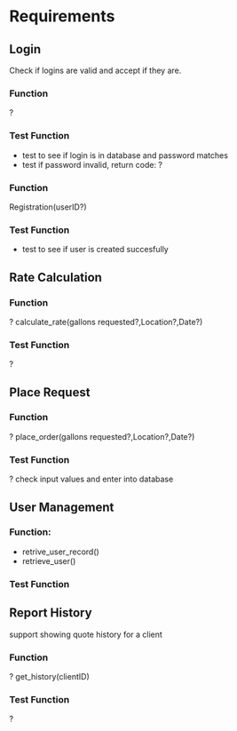 # Requirements
## Login
Check if logins are valid and accept if they are.
### Function
?
### Test Function
- test to see if login is in database and password matches
- test if password invalid, return code: ?
### Function
Registration(userID?)
### Test Function
- test to see if user is created succesfully


## Rate Calculation
### Function
?
calculate_rate(gallons requested?,Location?,Date?) 
### Test Function
?

## Place Request
### Function
?
place_order(gallons requested?,Location?,Date?) 
### Test Function
? check input values and enter into database 

## User Management
### Function:
- retrive_user_record()
- retrieve_user()
### Test Function

## Report History
support showing quote history for a client
### Function
?
get_history(clientID) 
### Test Function
?
